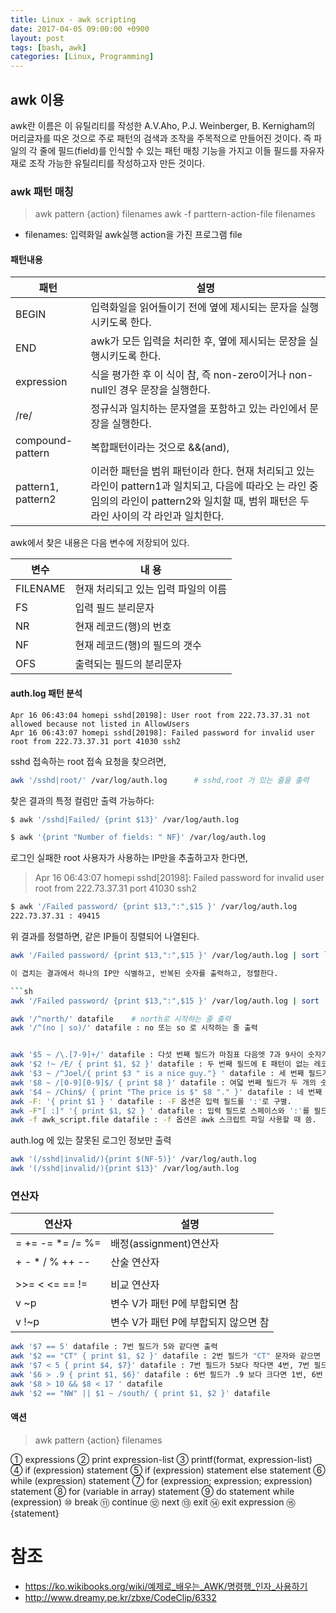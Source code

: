 ```yaml
---
title: Linux - awk scripting
date: 2017-04-05 09:00:00 +0900
layout: post
tags: [bash, awk]
categories: [Linux, Programming]
---
```


## awk 이용

awk란 이름은 이 유틸리티를 작성한 A.V.Aho, P.J. Weinberger, B. Kernigham의 머리글자를 따온 것으로 주로 패턴의 검색과 조작을 주목적으로 만들어진 것이다. 즉 파일의 각 줄에 필드(field)를 인식할 수 있는 패턴 매칭 기능을 가지고 이들 필드를 자유자재로 조작 가능한 유틸리티를 작성하고자 만든 것이다.

### awk 패턴 매칭

> awk pattern {action} filenames
> awk -f parttern-action-file filenames
 - filenames: 입력화일 awk실행 action을 가진 프로그램 file


#### 패턴내용

| 패턴 | 설명 |
|-----|---------------------------|
| BEGIN | 입력화일을 읽어들이기 전에 옆에 제시되는 문자을 실행시키도록 한다.|
| END | awk가 모든 입력을 처리한 후, 옆에 제시되는 문장을 실행시키도록 한다. |
| expression |  식을 평가한 후 이 식이 참, 즉 non-zero이거나 non-null인 경우 문장을 실행한다.|
| /re/ | 정규식과 일치하는 문자열을 포함하고 있는 라인에서 문장을 실행한다. |
| compound-pattern |  복합패턴이라는 것으로 &&(and), ||(or) , !(not) 그리고 괄호에 의해 연결시킨 것이다. expression의 경우와 마찬가지로 복합 패턴도 참인 경우의 문장을 실행시킨다.|
| pattern1, pattern2 | 이러한 패턴을 범위 패턴이라 한다. 현재 처리되고 있는 라인이 pattern1과 일치되고, 다음에 따라오 는 라인 중 임의의 라인이 pattern2와 일치할 때, 범위 패턴은 두 라인 사이의 각 라인과 일치한다.|

awk에서 찾은 내용은 다음 변수에 저장되어 있다.

|변수| 내 용 |
|-----|------------------------------|
|FILENAME | 현재 처리되고 있는 입력 파일의 이름 |
|FS | 입력 필드 분리문자 |
|NR | 현재 레코드(행)의 번호 |
|NF | 현재 레코드(행)의 필드의 갯수|
|OFS | 출력되는 필드의 분리문자 |

#### auth.log 패턴 분석

```
Apr 16 06:43:04 homepi sshd[20198]: User root from 222.73.37.31 not allowed because not listed in AllowUsers
Apr 16 06:43:07 homepi sshd[20198]: Failed password for invalid user root from 222.73.37.31 port 41030 ssh2
```

sshd 접속하는 root 접속 요청을 찾으려면,

```sh
awk '/sshd|root/' /var/log/auth.log      # sshd,root 가 있는 줄을 출력
```

찾은 결과의 특정 컬럼만 출력 가능하다:

```bash
$ awk '/sshd|Failed/ {print $13}' /var/log/auth.log
```


```sh
$ awk '{print "Number of fields: " NF}' /var/log/auth.log
```

로그인 실패한 root 사용자가 사용하는 IP만을 추출하고자 한다면,

> Apr 16 06:43:07 homepi sshd[20198]: Failed password for invalid user root from 222.73.37.31 port 41030 ssh2

```sh
$ awk '/Failed password/ {print $13,":",$15 }' /var/log/auth.log
222.73.37.31 : 49415
```

위 결과를 정렬하면, 같은 IP들이 징렬되어 나열된다.

```sh
awk '/Failed password/ {print $13,":",$15 }' /var/log/auth.log | sort ```

이 겹치는 결과에서 하나의 IP만 식별하고, 반복된 숫자를 출력하고, 정렬한다.

```sh
awk '/Failed password/ {print $13,":",$15 }' /var/log/auth.log | sort | uniq -c | sort -n
```



```sh
awk '/^north/' datafile    # north로 시작하는 줄 출력
awk '/^(no | so)/' datafile : no 또는 so 로 시작하는 줄 출력


awk '$5 ~ /\.[7-9]+/' datafile : 다섯 번째 필드가 마침표 다음엣 7과 9사이 숫자가 하나 이상 나오는 레코드 출력
awk '$2 !~ /E/ { print $1, $2 }' datafile : 두 번째 필드에 E 패턴이 없는 레코드의 첫 번째와 두 번째 필드 출력
awk '$3 ~ /^Joel/{ print $3 " is a nice guy."} ' datafile : 세 번째 필드가 Joel로 시작하면 " is a nice guy"와 함께 출력
awk '$8 ~ /[0-9][0-9]$/ { print $8 }' datafile : 여덟 번째 필드가 두 개의 숫자이면 그 필드가 출력
awk '$4 ~ /Chin$/ { print "The price is $" $8 "." }' datafile : 네 번째 필드가 Chine으로 끝나면 "The price is $" 8번 필드 및 마침표가 출력
awk -F: '{ print $1 } ' datafile : -F 옵션은 입력 필드를 ':'로 구별.
awk -F"[ :]" '{ print $1, $2 } ' datafile : 입력 필드로 스페이스와 ':'를 필드 구별자로 사용
awk -f awk_script.file datafile : -f 옵션은 awk 스크립트 파일 사용할 때 씀.
```

auth.log 에 있는 잘못된 로그인 정보만 출력

```sh
awk '(/sshd|invalid/){print $(NF-5)}' /var/log/auth.log
awk '(/sshd|invalid/){print $13}' /var/log/auth.log
```



### 연산자


| 연산자 | 설명 |
|-----|---------------------------|
|= += -= *= /= %=  |  배정(assignment)연산자 |
|+ - * / % ++ -- | 산술 연산자 |
||| && ! | 논리 연산자(|| = OR, && = AND, ! = NOT) |
|>>= < <= == != |비교 연산자|
|v ~p |   변수 V가 패턴 P에 부합되면 참|
|v !~p |  변수 V가 패턴 P에 부합되지 않으면 참|


```sh
awk '$7 == 5' datafile : 7번 필드가 5와 같다면 출력
awk '$2 == "CT" { print $1, $2 }' datafile : 2번 필드가 "CT" 문자와 같으면 1, 2 번 필드 출력
awk '$7 < 5 { print $4, $7}' datafile : 7번 필드가 5보다 작다면 4번, 7번 필드 출력
awk '$6 > .9 { print $1, $6}' datafile : 6번 필드가 .9 보다 크다면 1번, 6번 출력
awk '$8 > 10 && $8 < 17 ' datafile 
awk '$2 == "NW" || $1 ~ /south/ { print $1, $2 }' datafile
```




#### 액션

> awk pattern {action} filenames

① expressions
② print expression-list
③ printf(format, expression-list)
④ if (expression) statement
⑤ if (expression) statement else statement
⑥ while (expression) statement
⑦ for (expression; expression; expression) statement
⑧ for (variable in array) statement
⑨ do statement while (expression)
⑩ break
⑪ continue
⑫ next
⑬ exit
⑭ exit expression
⑮ {statement}



# 참조
 - https://ko.wikibooks.org/wiki/예제로_배우는_AWK/명령행_인자_사용하기
 - http://www.dreamy.pe.kr/zbxe/CodeClip/6332